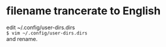 filename trancerate to English  
====  
edit ~/.config/user-dirs.dirs  
`$ vim ~/.config/user-dirs.dirs`  
and rename.  

